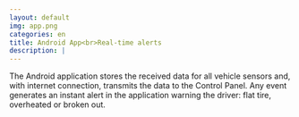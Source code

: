 ```yaml
---
layout: default
img: app.png
categories: en
title: Android App<br>Real-time alerts
description: |
---
```

  The Android application stores the received data for all vehicle sensors and, with internet connection, transmits the data to the Control Panel. Any event generates an instant alert in the application warning the driver: flat tire, overheated or broken out.